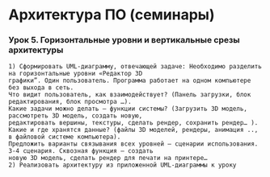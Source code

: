# Архитектура ПО (семинары)
### Урок 5. Горизонтальные уровни и вертикальные срезы архитектуры
    1) Cформировать UML-диаграмму, отвечающей задаче: Необходимо разделить на горизонтальные уровни «Редактор 3D 
    графики”. Один пользователь. Программа работает на одном компьютере без выхода в сеть.
    Что видит пользователь, как взаимодействует? (Панель загрузки, блок редактирования, блок просмотра …).
    Какие задачи можно делать – функции системы? (Загрузить 3D модель, рассмотреть 3D модель, создать новую, 
    редактировать вершины, текстуры, сделать рендер, сохранить рендер… ).
    Какие и где хранятся данные? (файлы 3D моделей, рендеры, анимация .., в файловой системе компьютера).
    Предложить варианты связывания всех уровней – сценарии использования. 3-4 сценария. Сквозная функция – создать 
    новую 3D модель, сделать рендер для печати на принтере…
    2) Реализовать архитектуру из приложенной UML-диаграммы к уроку
